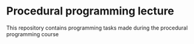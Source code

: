 # Procedural programming lecture

This repository contains programming tasks made during the procedural programming course
